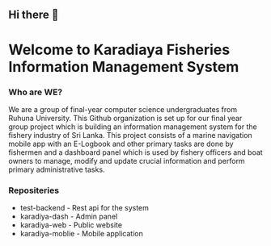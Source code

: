 ## Hi there 👋
# Welcome to Karadiaya Fisheries Information Management System

### Who are WE?

We are a group of final-year computer science undergraduates from Ruhuna University. This Github organization is set up for our final year group project which is building an information management system for the fishery industry of Sri Lanka. 
This project consists of a marine navigation mobile app with an E-Logbook and other primary tasks are done by fishermen and a dashboard panel which is used by fishery officers and boat owners to manage, modify and update crucial information and perform primary administrative tasks.

### Repositeries
- test-backend - Rest api for the system
- karadiya-dash - Admin panel
- karadiya-web - Public website
- karadiya-moblie - Mobile application


<!--

**Here are some ideas to get you started:**

🙋‍♀️ A short introduction - what is your organization all about?
🌈 Contribution guidelines - how can the community get involved?
👩‍💻 Useful resources - where can the community find your docs? Is there anything else the community should know?
🍿 Fun facts - what does your team eat for breakfast?
🧙 Remember, you can do mighty things with the power of [Markdown](https://docs.github.com/github/writing-on-github/getting-started-with-writing-and-formatting-on-github/basic-writing-and-formatting-syntax)
-->
